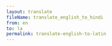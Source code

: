 ```yaml
--- 
layout: translate 
fileName: translate_english_to_hindi 
from: en
to: la 
permalink: translate-english-to-latin
---
```

